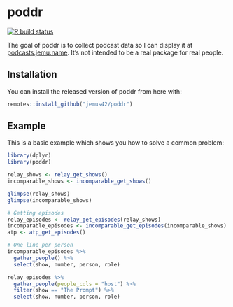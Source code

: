 
<!-- README.md is generated from README.Rmd. Please edit that file -->

# poddr

<!-- badges: start -->

[![R build
status](https://github.com/jemus42/poddr/workflows/R-CMD-check/badge.svg)](https://github.com/jemus42/poddr/actions)
<!-- badges: end -->

The goal of poddr is to collect podcast data so I can display it at
[podcasts.jemu.name](https://podcasts.jemu.name/). It’s not intended to
be a real package for real people.

## Installation

You can install the released version of poddr from here with:

``` r
remotes::install_github("jemus42/poddr")
```

## Example

This is a basic example which shows you how to solve a common problem:

``` r
library(dplyr)
library(poddr)

relay_shows <- relay_get_shows()
incomparable_shows <- incomparable_get_shows()

glimpse(relay_shows)
glimpse(incomparable_shows)

# Getting episodes
relay_episodes <- relay_get_episodes(relay_shows)
incomparable_episodes <- incomparable_get_episodes(incomparable_shows)
atp <- atp_get_episodes()

# One line per person
incomparable_episodes %>%
  gather_people() %>%
  select(show, number, person, role)

relay_episodes %>%
  gather_people(people_cols = "host") %>%
  filter(show == "The Prompt") %>%
  select(show, number, person, role)
```
